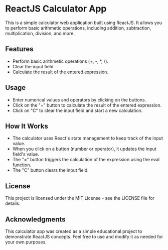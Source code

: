 # ReactJS Calculator App

This is a simple calculator web application built using ReactJS. It allows you to perform basic arithmetic operations, including addition, subtraction, multiplication, division, and more.

## Features
- Perform basic arithmetic operations (+, -, *, /).
- Clear the input field.
- Calculate the result of the entered expression.

## Usage
- Enter numerical values and operators by clicking on the buttons.
- Click on the "=" button to calculate the result of the entered expression.
- Click on "C" to clear the input field and start a new calculation.

## How It Works
- The calculator uses React's state management to keep track of the input value.
- When you click on a button (number or operator), it updates the input field's value.
- The "=" button triggers the calculation of the expression using the eval function.
- The "C" button clears the input field.


## License
This project is licensed under the MIT License - see the LICENSE file for details.

## Acknowledgments
This calculator app was created as a simple educational project to demonstrate ReactJS concepts. Feel free to use and modify it as needed for your own purposes.
